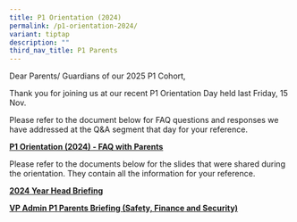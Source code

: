 ```yaml
---
title: P1 Orientation (2024)
permalink: /p1-orientation-2024/
variant: tiptap
description: ""
third_nav_title: P1 Parents
---
```

<p>Dear Parents/ Guardians of our 2025 P1 Cohort,</p>
<p>Thank you for joining us at our recent P1 Orientation Day held last Friday,
15 Nov.</p>
<p>Please refer to the document below for FAQ questions and responses we
have addressed at the Q&amp;A segment that day for your reference.</p>
<p><strong><a href="/files/YHPS_2025_P1_Cohort_FAQ_with_Parents_at_2024_P1_Orientation_held_on_15_Nov_2024.pdf" rel="noopener nofollow" target="_blank">P1 Orientation (2024) - FAQ with Parents</a></strong>
</p>
<p>Please refer to the documents below for the slides that were shared during
the orientation. They contain all the information for your reference.</p>
<p><strong><a href="/files/Year_Head_Briefing_Preparing_for_P1.pdf" rel="noopener nofollow" target="_blank">2024 Year Head Briefing</a></strong>
</p>
<p><strong><a href="/files/VPA_P1_Parent_Briefing_2024.pdf" rel="noopener nofollow" target="_blank">VP Admin P1 Parents Briefing (Safety, Finance and Security)</a></strong>
</p>